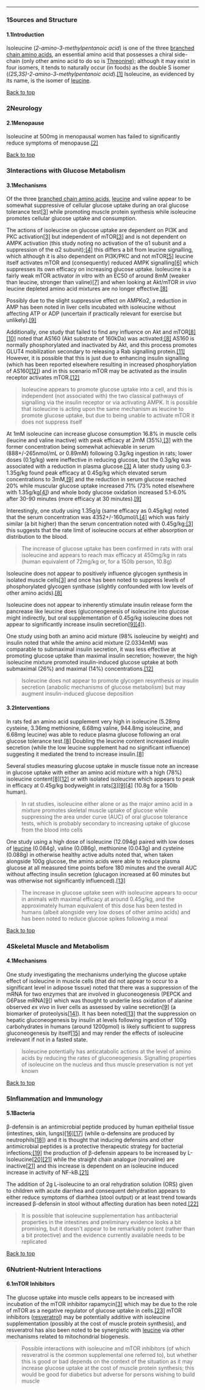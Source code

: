 





---


### 1Sources and Structure

#### 1.1Introduction


Isoleucine (*2-amino-3-methylpentanoic acid*) is one of the three [branched chain amino acids](/supplements/branched-chain-amino-acids/), an essential amino acid that possesses a chiral side-chain (only other amino acid to do so is [Threonine](/contribute/supplements/Threonine/)); although it may exist in four isomers, it tends to naturally occur (in foods) as the double S isomer (*(2S,3S)-2-amino-3-methylpentanoic acid*).[[1]](#ref1) Isoleucine, as evidenced by its name, is the isomer of [leucine](/supplements/leucine/).


[Back to top](#c-sources-and-structure)
### 2Neurology

#### 2.1Menopause


Isoleucine at 500mg in menopausal women has failed to significantly reduce symptoms of menopause.[[2]](#ref2)


[Back to top](#c-neurology)
### 3Interactions with Glucose Metabolism

#### 3.1Mechanisms


Of the three [branched chain amino acids](/supplements/branched-chain-amino-acids/), [leucine](/supplements/leucine/) and valine appear to be somewhat suppressive of cellular glucose uptake during an oral glucose tolerance test[[3]](#ref3) while promoting muscle protein synthesis while isoleucine promotes cellular glucose uptake and consumption.


The actions of isoleucine on glucose uptake are dependent on PI3K and PKC activation[[3]](#ref3) but independent of mTOR[[3]](#ref3) and is not dependent on AMPK activation (this study noting no activation of the α1 subunit and a suppression of the α2 subunit);[[4]](#ref4) this differs a bit from leucine signalling, which although it is also dependent on PI3K/PKC and not mTOR[[5]](#ref5) leucine itself activates mTOR and (consequently) reduced AMPK signalling[[6]](#ref6) which suppresses its own efficacy on increasing glucose uptake. Isoleucine is a fairly weak mTOR activator *in vitro* with an EC50 of around 8mM (weaker than leucine, stronger than valine)[[7]](#ref7) and when looking at Akt/mTOR *in vivo* leucine depleted amino acid mixtures are no longer effective.[[8]](#ref8)


Possibly due to the slight suppressive effect on AMPKα2, a reduction in AMP has been noted in liver cells incubated with isoleucine without affecting ATP or ADP (uncertain if practically relevant for exercise but unlikely).[[9]](#ref9)


Additionally, one study that failed to find any influence on Akt and mTOR[[8]](#ref8)[[10]](#ref10) noted that AS160 (Akt substrate of 160kDa) was activated;[[8]](#ref8) AS160 is normally phosphorylated and inactivated by Akt, and this process promotes GLUT4 mobilization secondary to releasing a Rab signalling protein.[[11]](#ref11) However, it is possible that this is just due to enhancing insulin signalling (which has been reported elsewhere resulting in increased phosphorylation of AS160[[12]](#ref12)) and in this scenario mTOR may be activated as the insulin receptor activates mTOR.[[12]](#ref12)



> Isoleucine appears to promote glucose uptake into a cell, and this is independent (not associated with) the two classical pathways of signalling via the insulin receptor or via activating AMPK. It is possible that isoleucine is acting upon the same mechanism as leucine to promote glucose uptake, but due to being unable to activate mTOR it does not suppress itself


At 1mM isoleucine can increase glucose consumption 16.8% in muscle cells (leucine and valine inactive) with peak efficacy at 2mM (35%),[[3]](#ref3) with the former concentration being somewhat achievable in serum (888+/-265nmol/mL or 0.89mM) following 0.3g/kg ingestion in rats; lower doses (0.1g/kg) were ineffective in reducing glucose, but the 0.3g/kg was associated with a reduction in plasma glucose.[[3]](#ref3) A later study using 0.3-1.35g/kg found peak efficacy at 0.45g/kg which elevated serum concentrations to 3mM,[[9]](#ref9) and the reduction in serum glucose reached 20% while muscular glucose uptake increased 71% (73% noted elsewhere with 1.35g/kg[[4]](#ref4)) and whole body glucose oxidation increased 5.1-6.0% after 30-90 minutes (more efficacy at 30 minutes).[[9]](#ref9)


Interestingly, one study using 1.35g/g (same efficacy as 0.45g/kg) noted that the serum concentration was 4352+/-160μmol/L[[4]](#ref4) which was fairly similar (a bit higher) than the serum concentration noted with 0.45g/kg;[[3]](#ref3) this suggests that the rate limit of isoleucine occurs at either absorption or distribution to the blood.



> The increase of glucose uptake has been confirmed in rats with oral isoleucine and appears to reach max efficacy at 450mg/kg in rats (human equivalent of 72mg/kg or, for a 150lb person, 10.8g)


Isoleucine does not appear to positively influence glycogen synthesis in isolated muscle cells[[3]](#ref3) and once has been noted to suppress levels of phosphorylated glycogen synthase (slightly confounded with low levels of other amino acids).[[8]](#ref8)


Isoleucine does not appear to inherently stimulate insulin release form the pancrease like leucine does (gluconeogenesis of isoleucine into glucose might indirectly, but oral supplementation of 0.45g/kg isoleucine does not appear to significantly increase insulin secretion[[9]](#ref9)[[4]](#ref4)).


One study using both an amino acid mixture (98% isoleucine by weight) and insulin noted that while the amino acid mixture (2.0334mM) was comparable to submaximal insulin secretion, it was less effective at promoting glucose uptake than maximal insulin secretion; however, the high isoleucine mixture promoted insulin-induced glucose uptake at both submaximal (26%) and maximal (14%) concentrations.[[12]](#ref12)



> Isoleucine does not appear to promote glycogen resynthesis or insulin secretion (anabolic mechanisms of glucose metabolism) but may augment insulin-induced glucose deposition


#### 3.2Interventions


In rats fed an amino acid supplement very high in isoleucine (5.28mg cysteine, 3.36mg methionine, 6.68mg valine, 944.8mg isoleucine, and 6.68mg leucine) was able to reduce plasma glucose following an oral glucose tolerance test.[[8]](#ref8) Doubling the leucine content increased insulin secretion (while the low leucine supplement had no significant influence) suggesting it mediated the trend to increase insulin.[[8]](#ref8)


Several studies measuring glucose uptake in muscle tissue note an increase in glucose uptake with either an amino acid mixture with a high (78%) isoleucine content[[8]](#ref8)[[12]](#ref12) or with isolated isoleucine which appears to peak in efficacy at 0.45g/kg bodyweight in rats[[3]](#ref3)[[9]](#ref9)[[4]](#ref4) (10.8g for a 150lb human).



> In rat studies, isoleucine either alone or as the major amino acid in a mixture promotes skeletal muscle uptake of glucose while suppressing the area under curve (AUC) of oral glucose tolerance tests, which is probably secondary to increasing uptake of glucose from the blood into cells


One study using a high dose of isoleucine (12.094g) paired with low doses of [leucine](/supplements/leucine/) (0.084g), valine (0.086g), methionine (0.043g) and cysteine (0.088g) in otherwise healthy active adults noted that, when taken alongside 100g glucose, the amino acids were able to reduce plasma glucose at all measured time points before 180 minutes and the overall AUC without affecting insulin secretion (glucagon increased at 60 minutes but was otherwise not significantly influenced).[[13]](#ref13)



> The increase in glucose uptake seen with isoleucine appears to occur in animals with maximal efficacy at around 0.45g/kg, and the approximately human equivalent of this dose has been tested in humans (albeit alongside very low doses of other amino acids) and has been noted to reduce glucose spikes following a meal


[Back to top](#c-interactions-with-glucose-metabolism)
### 4Skeletal Muscle and Metabolism

#### 4.1Mechanisms


One study investigating the mechanisms underlying the glucose uptake effect of isoleucine in muscle cells (that did not appear to occur to a significant level in adipose tissue) noted that there was a suppression of the mRNA for two enzymes that are involved in gluconeogenesis (PEPCK and G6Pase mRNA[[9]](#ref9)) which was thought to underlie less oxidation of alanine observed *ex vivo* in liver cells as assessed by valine secretion[[9]](#ref9) (a biomarker of proteolysis[[14]](#ref14)). It has been noted[[13]](#ref13) that the suppression on hepatic gluconeogenesis by insulin at levels following ingestion of 100g carbohydrates in humans (around 1200pmol) is likely sufficient to suppress gluconeogenesis by itself[[15]](#ref15) and may render the effects of isoleucine irrelevant if not in a fasted state.



> Isoleucine potentially has anticatabolic actions at the level of amino acids by reducing the rates of gluconeogenesis. Signalling properties of isoleucine on the nucleus and thus muscle preservation is not yet known


[Back to top](#c-skeletal-muscle-and-metabolism)
### 5Inflammation and Immunology

#### 5.1Bacteria


β-defensin is an antimicrobial peptide produced by human epithelial tissue (intestines, skin, lungs)[[16]](#ref16)[[17]](#ref17) (while α-defensins are produced by neutrophils[[18]](#ref18)) and it is thought that inducing defensins and other antimicrobial peptides is a protective therapeutic strategy for bacterial infections;[[19]](#ref19) the production of β-defensin appears to be increased by L-Isoleucine[[20]](#ref20)[[21]](#ref21) while the straight chain analogue (norvaline) are inactive[[21]](#ref21) and this increase is dependent on an isoleucine induced increase in activity of NF-kB.[[21]](#ref21)


The addition of 2g L-isoleucine to an oral rehydration solution (ORS) given to children with acute diarrhea and consequent dehydration appears to either reduce symptoms of diarhhea (stool output) or at least trend towards increased β-defensin in stool without affecting duration has been noted.[[22]](#ref22)



> It is possible that isoleucine supplementation has antibacterial properties in the intestines and preliminary evidence looks a bit promising, but it doesn't appear to be remarkably potent (rather than a bit protective) and the evidence currently available needs to be replicated


[Back to top](#c-inflammation-and-immunology)
### 6Nutrient-Nutrient Interactions

#### 6.1mTOR Inhibitors


The glucose uptake into muscle cells appears to be increased with incubation of the mTOR inhibitor rapamycin[[3]](#ref3) which may be due to the role of mTOR as a negative regulator of glucose uptake in cells.[[23]](#ref23) mTOR inhibitors ([resveratrol](/supplements/resveratrol/)) may be potentially additive with isoleucine supplementation (possibly at the cost of muscle protein synthesis), and resveratrol has also been noted to be synergistic with [leucine](/supplements/leucine/) via other mechanisms related to mitochondrial biogenesis.



> Possible interactions with isoleucine and mTOR inhibitors (of which resveratrol is the common supplemental one referred to), but whether this is good or bad depends on the context of the situation as it may increase glucose uptake at the cost of muscle protein synthesis; this would be good for diabetics but adverse for persons wishing to build muscle

 


